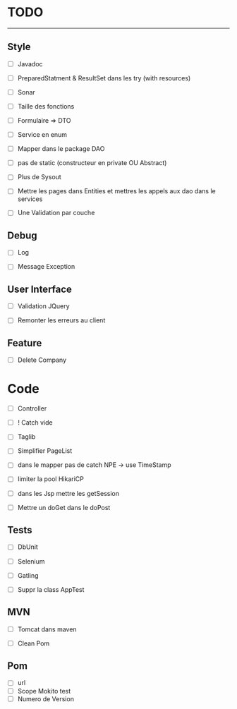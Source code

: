 # **TODO**

---

## Style
* [ ] Javadoc
* [ ] PreparedStatment & ResultSet dans les try (with resources)
* [ ] Sonar
* [ ] Taille des fonctions
* [ ] Formulaire => DTO
* [ ] Service en enum
* [ ] Mapper dans le package DAO
* [ ] pas de static (constructeur en private OU Abstract)
* [ ] Plus de Sysout
* [ ] Mettre les pages dans Entities et mettres les appels aux dao dans le services
* [ ] Une Validation par couche


## Debug
* [ ] Log
* [ ] Message Exception


## User Interface
* [ ] Validation JQuery
* [ ] Remonter les erreurs au client


## Feature
* [ ] Delete Company


# Code
* [ ] Controller
* [ ] ! Catch vide
* [ ] Taglib
* [ ] Simplifier PageList
* [ ] dans le mapper pas de catch NPE -> use TimeStamp
* [ ] limiter la pool HikariCP
* [ ] dans les Jsp mettre les getSession
* [ ] Mettre un doGet dans le doPost


## Tests
* [ ] DbUnit
* [ ] Selenium
* [ ] Gatling
* [ ] Suppr la class AppTest


## MVN
* [ ] Tomcat dans maven
* [ ] Clean Pom


## Pom
 * [ ] url
 * [ ] Scope Mokito test
 * [ ] Numero de Version

